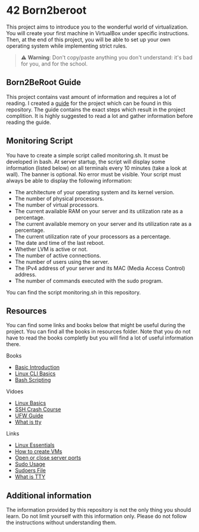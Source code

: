 # 42 Born2beroot

This project aims to introduce you to the wonderful world of virtualization.
You will create your first machine in VirtualBox under specific instructions.
Then, at the end of this project, you will be able to set up your own operating system while implementing strict rules.

> ⚠️ **Warning**: Don't copy/paste anything you don't understand: it's bad for you, and for the school.

## Born2BeRoot Guide

This project contains vast amount of information and requires a lot of reading. I created a 
[guide](Born2BeRoot_Guide.pdf) for the project which can be found in this repository. The guide contains the exact
steps which result in the project complition. It is highly suggested to read a lot and gather information before 
reading the guide.

## Monitoring Script

You have to create a simple script called monitoring.sh. It must be developed in bash. At server startup, the 
script will display some information (listed below) on all terminals every 10 minutes (take a look at wall). 
The banner is optional. No error must be visible. Your script must always be able to display the following 
information:

- The architecture of your operating system and its kernel version.
- The number of physical processors.
- The number of virtual processors.
- The current available RAM on your server and its utilization rate as a percentage.
- The current available memory on your server and its utilization rate as a percentage.
- The current utilization rate of your processors as a percentage.
- The date and time of the last reboot.
- Whether LVM is active or not.
- The number of active connections.
- The number of users using the server.
- The IPv4 address of your server and its MAC (Media Access Control) address.
- The number of commands executed with the sudo program.

You can find the script monitoring.sh in this repository.

## Resources

You can find some links and books below that might be useful during the project. You can find all the books in 
resources folder. Note that you do not have to read the books completly but you will find a lot of useful 
information there.

Books

- [Basic Introduction](https://github.com/42YerevanProjects/42_Born2beroot/tree/master/resources)
- [Linux CLI Basics](https://github.com/42YerevanProjects/42_Born2beroot/tree/master/resources)
- [Bash Scripting](https://github.com/42YerevanProjects/42_Born2beroot/tree/master/resources)

Vidoes

- [Linux Basics](https://youtube.com/playlist?list=PLIhvC56v63IJIujb5cyE13oLuyORZpdkL)
- [SSH Crash Course](https://youtu.be/hQWRp-FdTpc)
- [UFW Guide](https://youtu.be/-CzvPjZ9hp8)
- [What is tty](https://youtu.be/SYwbEcNrcjI)

Links

- [Linux Essentials](https://www.netacad.com/courses/os-it/ndg-linux-essentials)
- [How to create VMs](https://www.howtogeek.com/196060/beginner-geek-how-to-create-and-use-virtual-machines/)
- [Open or close server ports](https://docs.bitnami.com/virtual-machine/faq/administration/use-firewall/)
- [Sudo Usage](https://phoenixnap.com/kb/linux-sudo-command)
- [Sudoers File](https://linuxfoundation.org/blog/classic-sysadmin-configuring-the-linux-sudoers-file/)
- [What is TTY](https://www.howtogeek.com/428174/what-is-a-tty-on-linux-and-how-to-use-the-tty-command/)

## Additional information

The information provided by this repository is not the only thing you should learn. Do not limit yourself with 
this information only. Please do not follow the instructions without understanding them.
